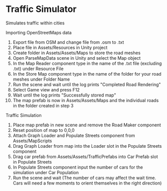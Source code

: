 # Traffic Simulator
Simulates traffic within cities

Importing OpenStreetMaps data
1. Export file from OSM and change file from .osm to .txt
2. Place file in Assets/Resources in Unity project
3. Create folder in Assets/Assets/Maps to store the road meshes
4. Open ParseMapData scene in Unity and select the Map object
5. In the Map Reader component type in the name of the .txt file (excluding .txt) under Resource File
6. In the Store Map component type in the name of the folder for your road meshes under Folder Name
7. Run the scene and wait until the log prints "Completed Road Rendering"
8. Select Game view and press F12
9. Wait until the log prints "Successfully stored map"
10. The map prefab is now in Assets/Assets/Maps and the individual roads in the folder created in step 3

Traffic Simulation
1. Place map prefab in new scene and remove the Road Maker component
2. Reset position of map to 0,0,0
3. Attach Graph Loader and Populate Streets component from Assets/MapScripts
4. Drag Graph Loader from map into the Loader slot in the Populate Streets component
5. Drag car prefab from Assets/Assets/TrafficPrefabs into Car Prefab slot in Populate Streets
6. In Populate Streets component input the number of cars for the simulation under Car Population
7. Run the scene and wait (The number of cars may affect the wait time. Cars will need a few moments to orient themselves in the right direction)